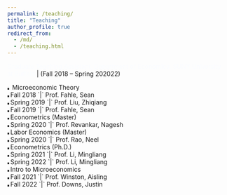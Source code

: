 ```yaml
---
permalink: /teaching/
title: "Teaching"
author_profile: true
redirect_from: 
  - /md/
  - /teaching.html
---
```





<style>
.custom-bullet {
    list-style-type: none;
    padding-left: 0;
}

.custom-bullet li::before {
    content: "\25A0"; /* Unicode character for a small square */
    font-size: 5px; /* Adjust this value to change the icon size */
    margin-right: 0.5em;
}
</style>

<span style="font-size: 14px;"> <span style="color:#fafcff;"> Graduate Teaching Assistant, Department of Economics, SUNY University at Buffalo </span> | (Fall 2018 – Spring 202022)</span>

<ul class="custom-bullet"> 
  <li> Microeconomic Theory
    <ul class="custom-bullet">
      <li>Fall   2018 `|` Prof. Fahle, Sean</li>
      <li>Spring 2019 `|` Prof. Liu, Zhiqiang</li>
      <li>Fall   2019 `|` Prof. Fahle, Sean</li>
     </ul>
  </li>
  <li>Econometrics (Master)
    <ul class="custom-bullet">
      <li>Spring 2020 `|` Prof. Revankar, Nagesh</li>
    </ul>
  </li>
  <li>Labor Economics (Master)
    <ul class="custom-bullet">
      <li>Spring 2020 `|` Prof. Rao, Neel</li>
    </ul>
  </li>
  <li>Econometrics (Ph.D.)
    <ul class="custom-bullet">
      <li>Spring 2021 `|` Prof. Li, Mingliang</li>
      <li>Spring 2022 `|` Prof. Li, Mingliang</li>
    </ul>
  </li>
  <li>Intro to Microeconomics
    <ul class="custom-bullet">
      <li>Fall   2021 `|` Prof. Winston, Aisling</li>
      <li>Fall   2022 `|` Prof. Downs, Justin</li>
    </ul>
  </li>
</ul>
